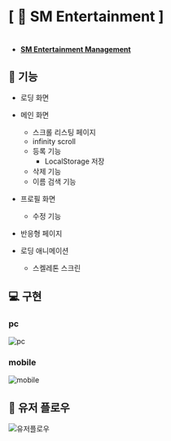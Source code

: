 # [ 🎤 SM Entertainment ]

![]()

- #### [SM Entertainment Management](https://660015d73840cad18dd9ae33--peaceful-taffy-2eaa0a.netlify.app)

## 📌 기능

- 로딩 화면

- 메인 화면

  - 스크롤 리스팅 페이지
  - infinity scroll
  - 등록 기능
    - LocalStorage 저장
  - 삭제 기능
  - 이름 검색 기능

- 프로필 화면

  - 수정 기능

- 반응형 페이지

- 로딩 애니메이션
  - 스켈레톤 스크린

## 💻 구현

### pc

![pc]()

### mobile

![mobile]()

## 📝 유저 플로우

![유저플로우]()

